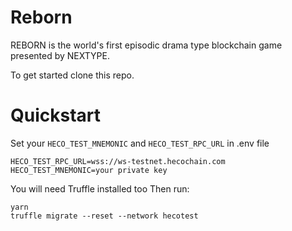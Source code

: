 # Reborn

REBORN is the world's first episodic drama type blockchain game presented by NEXTYPE.

To get started clone this repo.

# Quickstart
Set your `HECO_TEST_MNEMONIC` and `HECO_TEST_RPC_URL` in .env file
```
HECO_TEST_RPC_URL=wss://ws-testnet.hecochain.com
HECO_TEST_MNEMONIC=your private key

```
You will need Truffle installed too 
Then run:
```
yarn
truffle migrate --reset --network hecotest
```



